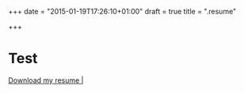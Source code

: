 +++
date = "2015-01-19T17:26:10+01:00"
draft = true
title = ".resume"

+++

# Test

<a href="#" class="btn btn-primary">
	Download my resume |
  <span class="glyphicon glyphicon-download-alt" aria-hidden="true"></span>
</a>
